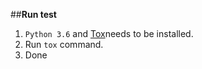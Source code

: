 ##**Run test**
1. `Python 3.6` and [Tox](http://tox.readthedocs.io/en/latest/install.html)needs to be installed.
2. Run `tox` command. 
3. Done
